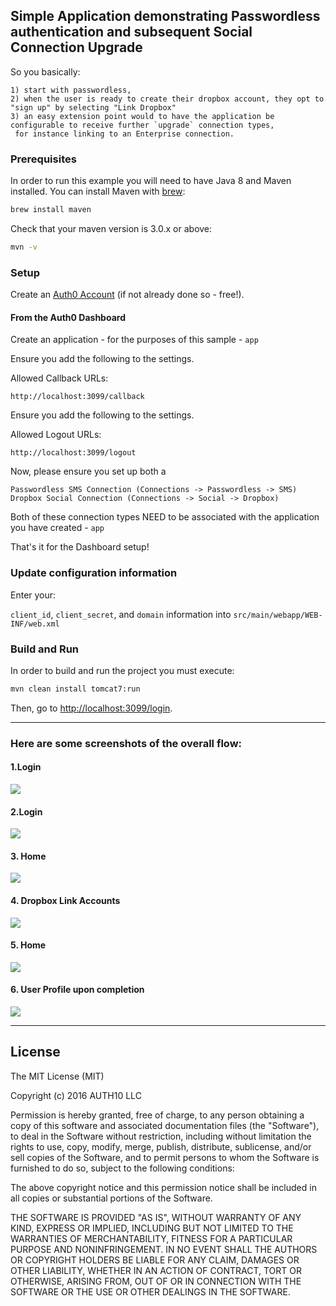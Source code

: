 ## Simple Application demonstrating Passwordless authentication and subsequent Social Connection Upgrade

So you basically:

```
1) start with passwordless,
2) when the user is ready to create their dropbox account, they opt to "sign up" by selecting "Link Dropbox"
3) an easy extension point would to have the application be configurable to receive further `upgrade` connection types,
 for instance linking to an Enterprise connection.
```

### Prerequisites

In order to run this example you will need to have Java 8 and Maven installed. You can install Maven with [brew](http://brew.sh/):

```sh
brew install maven
```

Check that your maven version is 3.0.x or above:
```sh
mvn -v
```

### Setup

Create an [Auth0 Account](https://auth0.com) (if not already done so - free!).


#### From the Auth0 Dashboard

Create an application - for the purposes of this sample - `app`

Ensure you add the following to the settings.

Allowed Callback URLs:

```
http://localhost:3099/callback
```

Ensure you add the following to the settings.

Allowed Logout URLs:

```
http://localhost:3099/logout
```

Now, please ensure you set up both a

```
Passwordless SMS Connection (Connections -> Passwordless -> SMS)
Dropbox Social Connection (Connections -> Social -> Dropbox)
```

Both of these connection types NEED to be associated with the application you have created - `app`

That's it for the Dashboard setup!


### Update configuration information

Enter your:

`client_id`, `client_secret`, and `domain` information into `src/main/webapp/WEB-INF/web.xml`


### Build and Run

In order to build and run the project you must execute:
```sh
mvn clean install tomcat7:run
```

Then, go to [http://localhost:3099/login](http://localhost:3099/login).

---

### Here are some screenshots of the overall flow:


#### 1.Login

![](img/1.login_phone.jpg)

#### 2.Login

![](img/2.login_sms.jpg)

#### 3. Home

![](img/3.home.jpg)

#### 4. Dropbox Link Accounts

![](img/4.dropbox.jpg)

#### 5. Home

![](img/5.home.jpg)

#### 6. User Profile upon completion

![](img/6.details.jpg)


---

## License

The MIT License (MIT)

Copyright (c) 2016 AUTH10 LLC

Permission is hereby granted, free of charge, to any person obtaining a copy
of this software and associated documentation files (the "Software"), to deal
in the Software without restriction, including without limitation the rights
to use, copy, modify, merge, publish, distribute, sublicense, and/or sell
copies of the Software, and to permit persons to whom the Software is
furnished to do so, subject to the following conditions:

The above copyright notice and this permission notice shall be included in
all copies or substantial portions of the Software.

THE SOFTWARE IS PROVIDED "AS IS", WITHOUT WARRANTY OF ANY KIND, EXPRESS OR
IMPLIED, INCLUDING BUT NOT LIMITED TO THE WARRANTIES OF MERCHANTABILITY,
FITNESS FOR A PARTICULAR PURPOSE AND NONINFRINGEMENT. IN NO EVENT SHALL THE
AUTHORS OR COPYRIGHT HOLDERS BE LIABLE FOR ANY CLAIM, DAMAGES OR OTHER
LIABILITY, WHETHER IN AN ACTION OF CONTRACT, TORT OR OTHERWISE, ARISING FROM,
OUT OF OR IN CONNECTION WITH THE SOFTWARE OR THE USE OR OTHER DEALINGS IN
THE SOFTWARE.
